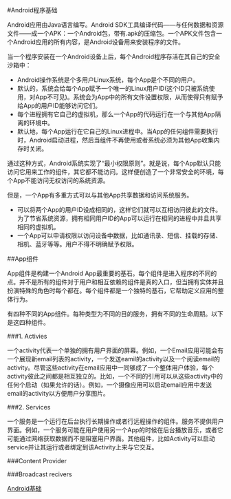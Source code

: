 #Android程序基础

Android应用由Java语言编写。Android SDK工具编译代码——与任何数据和资源文件——成一个APK：一个Android包，带有.apk的压缩包。一个APK文件包含一个Android应用的所有内容，是Android设备用来安装程序的文件。

当一个程序安装在一个Android设备上后，每个Android程序存活在其自己的安全沙箱中：

* Android操作系统是个多用户Linux系统，每个App是个不同的用户。
* 默认的，系统会给每个App赋予一个唯一的Linux用户ID(这个ID只被系统使用，对App不可见)。系统会为App中的所有文件设置权限，从而使得只有赋予给App的用户ID能够访问它们。
* 每个进程拥有它自己的虚拟机，那么一个App的代码运行在一个与其他App隔离的环境中。
* 默认地，每个App运行在它自己的Linux进程中。当App的任何组件需要执行时，Android启动进程，然后当组件不再使用或者系统必须为其他App收集内存时关闭。

通过这种方式，Android系统实现了“最小权限原则”。就是说，每个App默认只能访问它用来工作的组件，其它都不能访问。这样便创造了一个非常安全的环境，每个App不能访问无权访问的系统资源。

但是，一个App有多重方式可以与其他App共享数据和访问系统服务。

* 可以将两个App的用户ID设成相同的，这样它们就可以互相访问彼此的文件。为了节省系统资源，拥有相同用户ID的App可以运行在相同的进程中并且共享相同的虚拟机。
* 一个App可以申请权限以访问设备中数据，比如通讯录、短信、挂载的存储、相机、蓝牙等等。用户不得不明确赋予权限。


##App组件

App组件是构建一个Android App最重要的基石。每个组件是进入程序的不同的点。并不是所有的组件对于用户和相互依赖的组件是真的入口，但当拥有实体并且扮演特殊的角色时每个都在。每个组件都是一个独特的基石，它帮助定义应用的整体行为。

有四种不同的App组件。每种类型为不同的目的服务，拥有不同的生命周期。以下是这四种组件。

###1. Activies

一个activity代表一个单独的拥有用户界面的屏幕。例如，一个Email应用可能会有一个展现新email列表的activity，一个发送eamil的activity以及一个阅读email的activity。尽管这些activity在email应用中一同够成了一个整体用户体验，每个activity彼此之间都是相互独立的。比如，一个不同的引用可以从这些activity中的任何个启动（如果允许的话）。例如，一个摄像应用可以启动email应用中发送email的activity以方便用户分享图片。


###2. Services

一个服务是一个运行在后台执行长期操作或者行远程操作的组件。服务不提供用户界面。例如，一个服务可能在用户使用另一个App的时候在后台播放音乐，或者它可能通过网络获取数据而不是阻塞用户界面。其他组件，比如Activity可以启动service并让其运行或者绑定到该Activity上来与它交互。

###Content Provider

###Broadcast recivers


 [Android基础](http://developer.android.com/guide/components/fundamentals.html "Android基础")